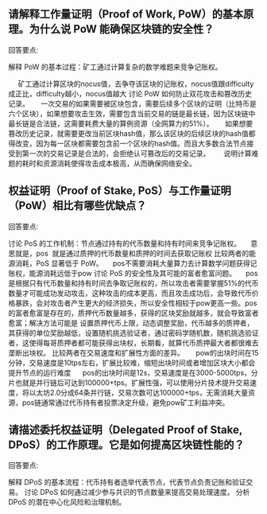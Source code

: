 ## 请解释工作量证明（Proof of Work, PoW）的基本原理。为什么说 PoW 能确保区块链的安全性？
回答要点:

解释 PoW 的基本过程：矿工通过计算复杂的数学难题来竞争记账权。

     矿工通过计算区块的nocus值，去争夺该区块的记账权，nocus值跟difficulty成正比，difficulty越小，nocus值越大
讨论 PoW 如何防止双花攻击和篡改历史记录。
     一次交易的如果需要被区块包含，需要后续多个区块的证明（比特币是六个区块），如果想要攻击生效，需要包含当前交易的链是最长链，因为区块链中最长链是合法链，这需要耗费大量的算例资源（全网算力的51%）。
     如果想要篡改历史记录，就需要更改当前区块hash值，那么该区块的后续区块的hash值都得改变，因为每一区块都需要包含前一个区块的hash值。而且大多数合法节点接受到第一次的交易记录是合法的，会拒绝认可篡改后的交易记录。
     
说明计算难题的耗时和资源消耗使得攻击成本极高，从而确保网络安全。



## 权益证明（Proof of Stake, PoS）与工作量证明（PoW）相比有哪些优缺点？
回答要点:

讨论 PoS 的工作机制：节点通过持有的代币数量和持有时间来竞争记账权。
    意思就是，pos  就是通过质押的代币数量和质押的时间去获取记账权
比较两者的能源消耗，PoS 显著低于 PoW。
    pos不需要消耗大量算力去计算数学问题获得记账权，能源消耗远低于pow
讨论 PoS 的安全性及其可能的富者愈富问题。
    pos是根据只有代币数量和持有时间去争取记账权的，所以攻击者需要掌握51%的代币数量才可能成功发动攻击，这种攻击的成本更高，而且攻击成功后，会导致代币价格暴跌，会对攻击者产生更大的经济损失，所以安全性相较于pow更高一些。pos的富者愈富是存在的，质押代币数量越多，获得的区块奖励就越多，就会导致富者愈富；解决方法可能是 设置质押代币上限，动态调整奖励，代币越多的质押者，其获得的单位奖励越低，设置随机挑选验证者，通过密码学随机数，随机挑选验证者，这使得每哥质押者都可能获得出块权，长期看，就算代币质押最大者都很难去垄断出块权。
比较两者在交易速度和扩展性方面的差异。
     pow的出块时间在15分钟，交易速度是10tps左右，扩展比较难，缩短出块时间或者增加区块大小都会提升节点的运行难度
     pos的出块时间是12s，交易速度是在3000-5000tps，分片也就是并行链后可达到100000+tps。扩展性强，可以使用分片技术提升交易速度，将以太坊2.0分成64条并行链，交易次数可达100000+tps，无需消耗大量资源，pos链通常通过代币持有者投票决定升级，避免pow矿工利益冲突。

## 请描述委托权益证明（Delegated Proof of Stake, DPoS）的工作原理。它是如何提高区块链性能的？
回答要点:

解释 DPoS 的基本流程：代币持有者选举代表节点，代表节点负责记账和验证交易。
讨论 DPoS 如何通过减少参与共识的节点数量来提高交易处理速度。
分析 DPoS 的潜在中心化风险和治理机制。